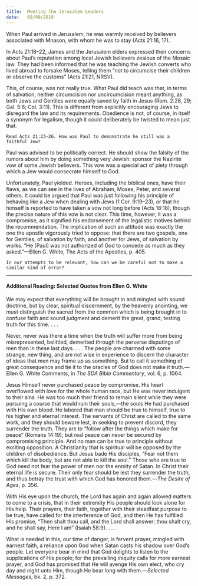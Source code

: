 ```yaml
---
title:  Meeting the Jerusalem Leaders
date:   09/09/2018
---
```


When Paul arrived in Jerusalem, he was warmly received by believers associated with Mnason, with whom he was to stay (Acts 21:16, 17). 

In Acts 21:18–22, James and the Jerusalem elders expressed their concerns about Paul’s reputation among local Jewish believers zealous of the Mosaic law. They had been informed that he was teaching the Jewish converts who lived abroad to forsake Moses, telling them “not to circumcise their children or observe the customs” (Acts 21:21, NRSV).

This, of course, was not really true. What Paul did teach was that, in terms of salvation, neither circumcision nor uncircumcision meant anything, as both Jews and Gentiles were equally saved by faith in Jesus (Rom. 2:28, 29; Gal. 5:6; Col. 3:11). This is different from explicitly encouraging Jews to disregard the law and its requirements. Obedience is not, of course, in itself a synonym for legalism, though it could deliberately be twisted to mean just that.

`Read Acts 21:23–26. How was Paul to demonstrate he still was a faithful Jew?`

Paul was advised to be politically correct. He should show the falsity of the rumors about him by doing something very Jewish: sponsor the Nazirite vow of some Jewish believers. This vow was a special act of piety through which a Jew would consecrate himself to God.

Unfortunately, Paul yielded. Heroes, including the biblical ones, have their flaws, as we can see in the lives of Abraham, Moses, Peter, and several others. It could be argued that Paul was just following his principle of behaving like a Jew when dealing with Jews (1 Cor. 9:19–23), or that he himself is reported to have taken a vow not long before (Acts 18:18), though the precise nature of this vow is not clear. This time, however, it was a compromise, as it signified his endorsement of the legalistic motives behind the recommendation. The implication of such an attitude was exactly the one the apostle vigorously tried to oppose: that there are two gospels, one for Gentiles, of salvation by faith, and another for Jews, of salvation by works. “He [Paul] was not authorized of God to concede as much as they asked.”—Ellen G. White, The Acts of the Apostles, p. 405.

`In our attempts to be relevant, how can we be careful not to make a similar kind of error?`

---

#### Additional Reading: Selected Quotes from Ellen G. White

We may expect that everything will be brought in and mingled with sound doctrine, but by clear, spiritual discernment, by the heavenly anointing, we must distinguish the sacred from the common which is being brought in to confuse faith and sound judgment and demerit the great, grand, testing truth for this time. . . . 

Never, never was there a time when the truth will suffer more from being misrepresented, belittled, demerited through the perverse disputings of men than in these last days. . . . The people are charmed with some strange, new thing, and are not wise in experience to discern the character of ideas that men may frame up as something. But to call it something of great consequence and tie it to the oracles of God does not make it truth.—Ellen G. White Comments, in _The SDA Bible Commentary_, vol. 6, p. 1064. 

Jesus Himself never purchased peace by compromise. His heart overflowed with love for the whole human race, but He was never indulgent to their sins. He was too much their friend to remain silent while they were pursuing a course that would ruin their souls,—the souls He had purchased with His own blood. He labored that man should be true to himself, true to his higher and eternal interest. The servants of Christ are called to the same work, and they should beware lest, in seeking to prevent discord, they surrender the truth. They are to “follow after the things which make for peace” (Romans 14:19); but real peace can never be secured by compromising principle. And no man can be true to principle without exciting opposition. A Christianity that is spiritual will be opposed by the children of disobedience. But Jesus bade His disciples, “Fear not them which kill the body, but are not able to kill the soul.” Those who are true to God need not fear the power of men nor the enmity of Satan. In Christ their eternal life is secure. Their only fear should be lest they surrender the truth, and thus betray the trust with which God has honored them.—_The Desire of Ages_, p. 356.

With His eye upon the church, the Lord has again and again allowed matters to come to a crisis, that in their extremity His people should look alone for His help. Their prayers, their faith, together with their steadfast purpose to be true, have called for the interference of God, and then He has fulfilled His promise, “Then shalt thou call, and the Lord shall answer; thou shalt cry, and he shall say, Here I am” (Isaiah 58:9). . . . 

What is needed in this, our time of danger, is fervent prayer, mingled with earnest faith, a reliance upon God when Satan casts his shadow over God’s people. Let everyone bear in mind that God delights to listen to the supplications of His people; for the prevailing iniquity calls for more earnest prayer, and God has promised that He will avenge His own elect, who cry day and night unto Him, though He bear long with them.—_Selected Messages_, bk. 2, p. 372. 